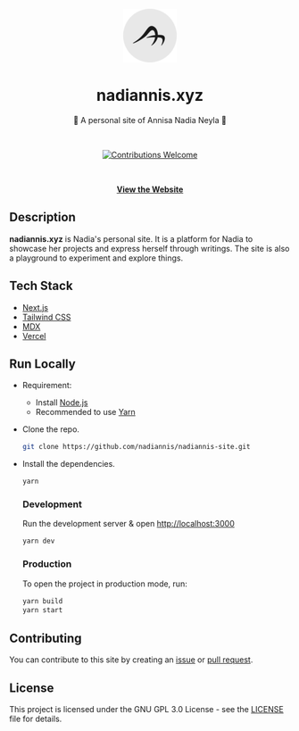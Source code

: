 <div align="center">
  <br>
  <a href="https://"><img width="96" height="96" src="https://raw.githubusercontent.com/nadiannis/nadiannis-site/main/public/static/favicons/favicon-96x96.png"></a>
  <br>
  <h1><strong>nadiannis.xyz</strong></h1>
  <p>🏡 A personal site of Annisa Nadia Neyla 🏡</p>
  <br>
  <p align="center">
    <a href="https://github.com/nadiannis/nadiannis-site/issues"><img alt="Contributions Welcome" src="https://img.shields.io/badge/contributions-welcome-blue.svg?style=flat"></a>
  </p>
  <br>
    
  [**View the Website**](https://)
</div>

## Description

**nadiannis.xyz** is Nadia's personal site. It is a platform for Nadia to showcase her projects and express herself through writings. The site is also a playground to experiment and explore things.

## Tech Stack

- [Next.js](https://nextjs.org)
- [Tailwind CSS](https://tailwindcss.com)
- [MDX](https://mdxjs.com)
- [Vercel](https://vercel.com)

## Run Locally

- Requirement:

  - Install [Node.js](https://nodejs.org)
  - Recommended to use [Yarn](https://yarnpkg.com)

- Clone the repo.

  ```bash
  git clone https://github.com/nadiannis/nadiannis-site.git
  ```

- Install the dependencies.

  ```bash
  yarn
  ```

  ### Development

  Run the development server & open [http://localhost:3000](http://localhost:3000)

  ```bash
  yarn dev
  ```

  ### Production

  To open the project in production mode, run:

  ```bash
  yarn build
  yarn start
  ```

## Contributing

You can contribute to this site by creating an [issue](https://github.com/nadiannis/nadiannis-site/issues) or [pull request](https://github.com/nadiannis/nadiannis-site/pulls).

## License

This project is licensed under the GNU GPL 3.0 License - see the [LICENSE](https://github.com/nadiannis/nadiannis-site/blob/main/LICENSE) file for details.
